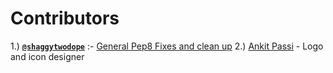 # Contributors
1.) [**`@shaggytwodope`**](https://github.com/shaggytwodope) :- [General Pep8 Fixes and clean up](https://github.com/Xonshiz/comic-dl/pull/1)
2.) [Ankit Passi](https://github.com/ankitpassi141) - Logo and icon designer